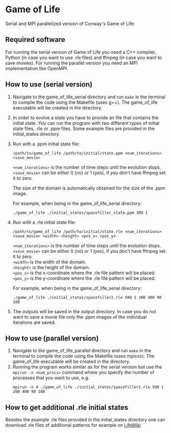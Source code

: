 # Game of Life
Serial and MPI parallelized version of Conway's Game of Life.

## Required software
For running the serial version of Game of Life you need a C++ compiler, Python (in case you want to use .rle files) and ffmpeg (in case you want to save movies). For running the parallel version you need an MPI implementation like OpenMPI.

## How to use (serial version)
1. Navigate to the game_of_life_serial directory and run ```make``` in the terminal to compile the code using the Makefile (uses g++). The game_of_life executable will be created in the directory.
2. In order to evolve a state you have to provide an file that contains the initial state. You can run the program with two different types of initial state files, .rle or .ppm files. Some example files are provided in the initial_states directory.
   
3. Run with a .ppm initial state file:
   ```
   /path/to/game_of_life /path/to/initial/state.ppm <num_iterations> <save_movie>
   ```
   ```<num_iterations>``` is the number of time steps until the evolution stops.\
   ```<save_movie>``` can be either 0 (no) or 1 (yes), if you don't have ffmpeg set it to zero.
   
   The size of the domain is automatically obtained for the size of the .ppm image.
   
   For example, when being in the game_of_life_serial directory:
   ```
   ./game_of_life ./initial_states/spacefiller_state.ppm 300 1
   ```
4. Run with a .rle initial state file:
   ```
   /path/to/game_of_life /path/to/initial/state.rle <num_iterations> <save_movie> <width> <height> <pos_x> <pos_y>
   ```
   ```<num_iterations>``` is the number of time steps until the evolution stops.\
   ```<save_movie>``` can be either 0 (no) or 1 (yes), if you don't have ffmpeg set it to zero.\
   ```<width>``` is the width of the domain.\
   ```<height>``` is the height of the domain.\
   ```<pos_x>``` is the x-coordinate where the .rle file pattern will be placed.\
   ```<pos_y>``` is the y-coordinate where the .rle file pattern will be placed.
   
   For example, when being in the game_of_life_serial directory:
   ```
   ./game_of_life ./initial_states/spacefiller2.rle 500 1 200 400 90 180
   ```
5. The outputs will be saved in the output directory. In case you do not want to save a movie file only the .ppm images of the individual iterations are saved.

## How to use (parallel version)
1. Navigate to the game_of_life_parallel directory and run ```make``` in the terminal to compile the code using the Makefile (uses mpicxx). The game_of_life executable will be created in the directory.
2. Running the program works similar as for the serial version but use the ```mpirun -n <num_procs>``` command where you specify the number of processes that you want to use, e.g.
   ```
   mpirun -n 4 ./game_of_life ./initial_states/spacefiller2.rle 500 1 200 400 90 180
   ```

## How to get additional .rle initial states
Besides the example .rle files provided in the initial_states directory one can download .rle files of additional patterns for example on [LifeWiki](https://conwaylife.com/wiki/)
   
   
